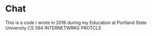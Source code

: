 # Chat
This is a code I wrote in 2016 during my Education at Portland State University
CS 594 INTERNETWRKG PROTCLS
